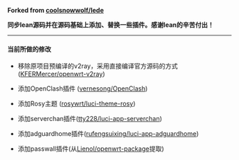 **Forked from [coolsnowwolf/lede](https://github.com/coolsnowwolf/lede)**

**同步lean源码并在源码基础上添加、替换一些插件。感谢lean的辛苦付出！**

---


#### 当前所做的修改
- 移除原项目预编译的v2ray，采用直接编译官方源码的方式 ([KFERMercer/openwrt-v2ray](https://github.com/KFERMercer/openwrt-v2ray))

- 添加OpenClash插件 ([vernesong/OpenClash](https://github.com/vernesong/OpenClash))

- 添加Rosy主题 ([rosywrt/luci-theme-rosy](https://github.com/rosywrt/luci-theme-rosy))

- 添加serverchan插件([tty228/luci-app-serverchan](https://github.com/tty228/luci-app-serverchan))

- 添加adguardhome插件([rufengsuixing/luci-app-adguardhome](https://github.com/rufengsuixing/luci-app-adguardhome))

- 添加passwall插件(从[Lienol/openwrt-package](https://github.com/Lienol/openwrt-package)提取)
